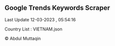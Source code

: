 

## Google Trends Keywords Scraper 
 
Last Update 12-03-2023 , 05:54:16

Country List :
VIETNAM.json



© Abdul Muttaqin 
